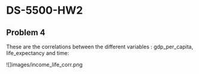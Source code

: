 # DS-5500-HW2

## Problem 4

These are the correlations between the different variables : gdp_per_capita, life_expectancy and time:

![]images/income_life_corr.png

